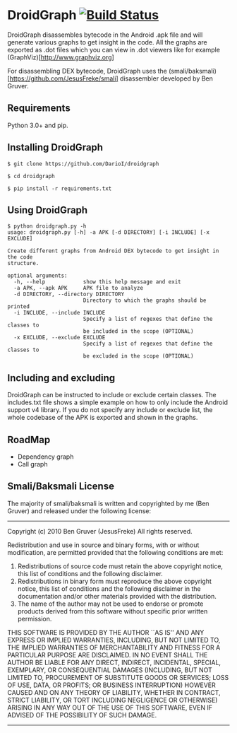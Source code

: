 # DroidGraph [![Build Status](https://travis-ci.org/DarioI/droidgraph.svg?branch=master)](https://travis-ci.org/DarioI/droidgraph)

DroidGraph disassembles bytecode in the Android .apk file and will generate 
various graphs to get insight in the code. All the graphs are exported as 
.dot files which you can view in .dot viewers like for example (GraphViz)[http://www.graphviz.org]

For disassembling DEX bytecode, DroidGraph uses the (smali/baksmali)[https://github.com/JesusFreke/smali] disassembler developed by Ben Gruver.

## Requirements

Python 3.0+ and pip.

## Installing DroidGraph

```shell
$ git clone https://github.com/DarioI/droidgraph

$ cd droidgraph

$ pip install -r requirements.txt
```
## Using DroidGraph

```shell
$ python droidgraph.py -h
usage: droidgraph.py [-h] -a APK [-d DIRECTORY] [-i INCLUDE] [-x EXCLUDE]

Create different graphs from Android DEX bytecode to get insight in the code
structure.

optional arguments:
  -h, --help            show this help message and exit
  -a APK, --apk APK     APK file to analyze
  -d DIRECTORY, --directory DIRECTORY
                        Directory to which the graphs should be printed
  -i INCLUDE, --include INCLUDE
                        Specify a list of regexes that define the classes to
                        be included in the scope (OPTIONAL)
  -x EXCLUDE, --exclude EXCLUDE
                        Specify a list of regexes that define the classes to
                        be excluded in the scope (OPTIONAL)
```

## Including and excluding

DroidGraph can be instructed to include or exclude certain classes. The 
includes.txt file shows a simple example on how to only include the Android 
support v4 library. If you do not specify any include or exclude list, the 
whole codebase of the APK is exported and shown in the graphs.

## RoadMap

* Dependency graph
* Call graph

## Smali/Baksmali License

The majority of smali/baksmali is written and copyrighted by me (Ben Gruver)
and released under the following license:

*******************************************************************************
Copyright (c) 2010 Ben Gruver (JesusFreke)
All rights reserved.

Redistribution and use in source and binary forms, with or without
modification, are permitted provided that the following conditions
are met:
1. Redistributions of source code must retain the above copyright
   notice, this list of conditions and the following disclaimer.
2. Redistributions in binary form must reproduce the above copyright
   notice, this list of conditions and the following disclaimer in the
   documentation and/or other materials provided with the distribution.
3. The name of the author may not be used to endorse or promote products
   derived from this software without specific prior written permission.

THIS SOFTWARE IS PROVIDED BY THE AUTHOR ``AS IS'' AND ANY EXPRESS OR
IMPLIED WARRANTIES, INCLUDING, BUT NOT LIMITED TO, THE IMPLIED WARRANTIES
OF MERCHANTABILITY AND FITNESS FOR A PARTICULAR PURPOSE ARE DISCLAIMED.
IN NO EVENT SHALL THE AUTHOR BE LIABLE FOR ANY DIRECT, INDIRECT,
INCIDENTAL, SPECIAL, EXEMPLARY, OR CONSEQUENTIAL DAMAGES (INCLUDING, BUT
NOT LIMITED TO, PROCUREMENT OF SUBSTITUTE GOODS OR SERVICES; LOSS OF USE,
DATA, OR PROFITS; OR BUSINESS INTERRUPTION) HOWEVER CAUSED AND ON ANY
THEORY OF LIABILITY, WHETHER IN CONTRACT, STRICT LIABILITY, OR TORT
INCLUDING NEGLIGENCE OR OTHERWISE) ARISING IN ANY WAY OUT OF THE USE OF
THIS SOFTWARE, EVEN IF ADVISED OF THE POSSIBILITY OF SUCH DAMAGE.
*******************************************************************************